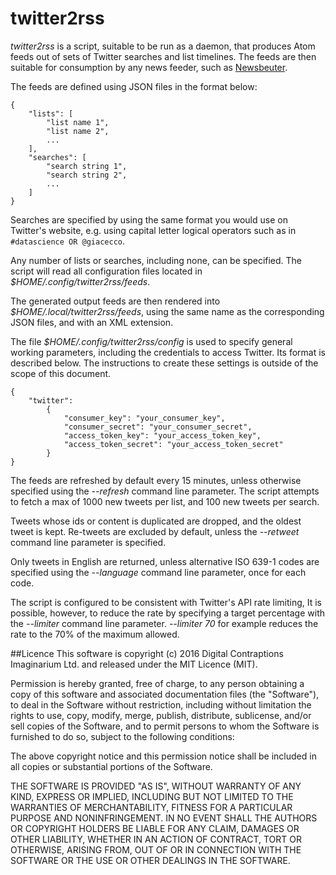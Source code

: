 twitter2rss
===========

_twitter2rss_ is a script, suitable to be run as a daemon, that produces
Atom feeds out of sets of Twitter searches and list timelines. The feeds are
then suitable for consumption by any news feeder, such as
[Newsbeuter](http://newsbeuter.org/).

The feeds are defined using JSON files in the format below:

```
{
    "lists": [
        "list name 1",
        "list name 2",
        ...
    ],
    "searches": [
        "search string 1",
        "search string 2",
        ...
    ]
}
```

Searches are specified by using the same format you would use on Twitter's
website, e.g. using capital letter logical operators such as in ```#datascience
OR @giacecco```.

Any number of lists or searches, including none, can be specified. The script
will read all configuration files located in
_$HOME/.config/twitter2rss/feeds_.

The generated output feeds are then rendered into
_$HOME/.local/twitter2rss/feeds_, using the same name as the
corresponding JSON files, and with an XML extension.

The file _$HOME/.config/twitter2rss/config_ is used to specify general
working parameters, including the credentials to access Twitter. Its format is
described below. The instructions to create these settings is outside of the
scope of this document.

```
{
    "twitter":
        {
            "consumer_key": "your_consumer_key",
            "consumer_secret": "your_consumer_secret",
            "access_token_key": "your_access_token_key",
            "access_token_secret": "your_access_token_secret"
        }
}
```

The feeds are refreshed by default every 15 minutes, unless otherwise specified
using the _--refresh_ command line parameter. The script attempts to fetch a
max of 1000 new tweets per list, and 100 new tweets per search.

Tweets whose ids or content is duplicated are dropped, and the oldest tweet is
kept. Re-tweets are excluded by default, unless the _--retweet_ command line
parameter is specified.

Only tweets in English are returned, unless alternative ISO 639-1 codes are
specified using the _--language_ command line parameter, once for each code.

The script is configured to be consistent with Twitter's API rate limiting, It
is possible, however, to reduce the rate by specifying a target percentage
with the _--limiter_ command line parameter. _--limiter 70_ for example reduces
the rate to the 70% of the maximum allowed.

##Licence
This software is copyright (c) 2016 Digital Contraptions Imaginarium Ltd. and
released under the MIT Licence (MIT).

Permission is hereby granted, free of charge, to any person obtaining a copy
of this software and associated documentation files (the "Software"), to deal
in the Software without restriction, including without limitation the rights
to use, copy, modify, merge, publish, distribute, sublicense, and/or sell
copies of the Software, and to permit persons to whom the Software is
furnished to do so, subject to the following conditions:

The above copyright notice and this permission notice shall be included in all
copies or substantial portions of the Software.

THE SOFTWARE IS PROVIDED "AS IS", WITHOUT WARRANTY OF ANY KIND, EXPRESS OR
IMPLIED, INCLUDING BUT NOT LIMITED TO THE WARRANTIES OF MERCHANTABILITY,
FITNESS FOR A PARTICULAR PURPOSE AND NONINFRINGEMENT. IN NO EVENT SHALL THE
AUTHORS OR COPYRIGHT HOLDERS BE LIABLE FOR ANY CLAIM, DAMAGES OR OTHER
LIABILITY, WHETHER IN AN ACTION OF CONTRACT, TORT OR OTHERWISE, ARISING FROM,
OUT OF OR IN CONNECTION WITH THE SOFTWARE OR THE USE OR OTHER DEALINGS IN THE
SOFTWARE.
